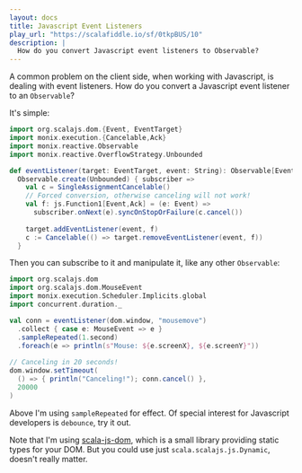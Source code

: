 ```yaml
---
layout: docs
title: Javascript Event Listeners
play_url: "https://scalafiddle.io/sf/0tkpBUS/10"
description: |
  How do you convert Javascript event listeners to Observable?
---
```


A common problem on the client side, when working with Javascript, is
dealing with event listeners. How do you convert a Javascript event
listener to an `Observable`?

It's simple:

```scala
import org.scalajs.dom.{Event, EventTarget}
import monix.execution.{Cancelable,Ack}
import monix.reactive.Observable
import monix.reactive.OverflowStrategy.Unbounded

def eventListener(target: EventTarget, event: String): Observable[Event] =
  Observable.create(Unbounded) { subscriber =>
    val c = SingleAssignmentCancelable()
    // Forced conversion, otherwise canceling will not work!
    val f: js.Function1[Event,Ack] = (e: Event) =>
      subscriber.onNext(e).syncOnStopOrFailure(c.cancel())
    
    target.addEventListener(event, f)
    c := Cancelable(() => target.removeEventListener(event, f))
  }
```

Then you can subscribe to it and manipulate it, like any other
`Observable`:

```scala
import org.scalajs.dom
import org.scalajs.dom.MouseEvent
import monix.execution.Scheduler.Implicits.global
import concurrent.duration._

val conn = eventListener(dom.window, "mousemove")
  .collect { case e: MouseEvent => e }
  .sampleRepeated(1.second)
  .foreach(e => println(s"Mouse: ${e.screenX}, ${e.screenY}"))
  
// Canceling in 20 seconds!
dom.window.setTimeout(
  () => { println("Canceling!"); conn.cancel() },
  20000
)
```

Above I'm using `sampleRepeated` for effect. Of special interest for
Javascript developers is `debounce`, try it out.

Note that I'm using
[scala-js-dom](https://github.com/scala-js/scala-js-dom), which is a
small library providing static types for your DOM. But you could use
just `scala.scalajs.js.Dynamic`, doesn't really matter.